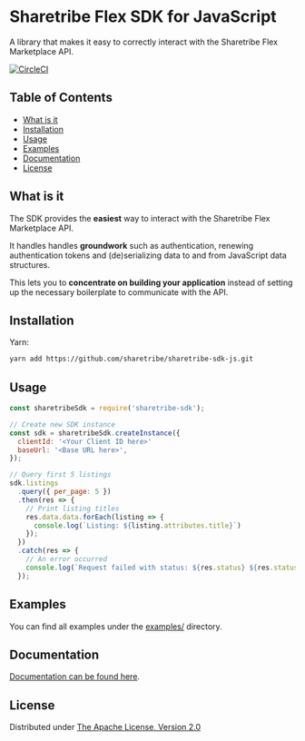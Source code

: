 # Sharetribe Flex SDK for JavaScript

A library that makes it easy to correctly interact with the Sharetribe Flex Marketplace API.

[![CircleCI](https://circleci.com/gh/sharetribe/sharetribe-sdk-js.svg?style=svg&circle-token=f2209b7cd8300d10f73d359072d7f03f81bff8f4)](https://circleci.com/gh/sharetribe/sharetribe-sdk-js)

## Table of Contents

* [What is it](#what-is-it)
* [Installation](#installation)
* [Usage](#usage)
* [Examples](#examples)
* [Documentation](#documentation)
* [License](#license)

## What is it

The SDK provides the **easiest** way to interact with the Sharetribe
Flex Marketplace API.

It handles handles **groundwork** such as authentication, renewing
authentication tokens and (de)serializing data to and from
JavaScript data structures.

This lets you to **concentrate on building your application** instead of
setting up the necessary boilerplate to communicate with the API.

## Installation

Yarn:

```sh
yarn add https://github.com/sharetribe/sharetribe-sdk-js.git
```

## Usage

```js
const sharetribeSdk = require('sharetribe-sdk');

// Create new SDK instance
const sdk = sharetribeSdk.createInstance({
  clientId: '<Your Client ID here>'
  baseUrl: '<Base URL here>',
});

// Query first 5 listings
sdk.listings
  .query({ per_page: 5 })
  .then(res => {
    // Print listing titles
    res.data.data.forEach(listing => {
      console.log(`Listing: ${listing.attributes.title}`)
    });
  })
  .catch(res => {
    // An error occurred
    console.log(`Request failed with status: ${res.status} ${res.statusText}`);
  });
```

## Examples

You can find all examples under the [examples/](https://github.com/sharetribe/sharetribe-sdk-js/tree/master/examples/) directory.

## Documentation

[Documentation can be found here](https://sharetribe.github.io/sharetribe-sdk-js/).

## License

Distributed under [The Apache License, Version 2.0](https://github.com/sharetribe/sharetribe-sdk-js/tree/master/LICENSE)
